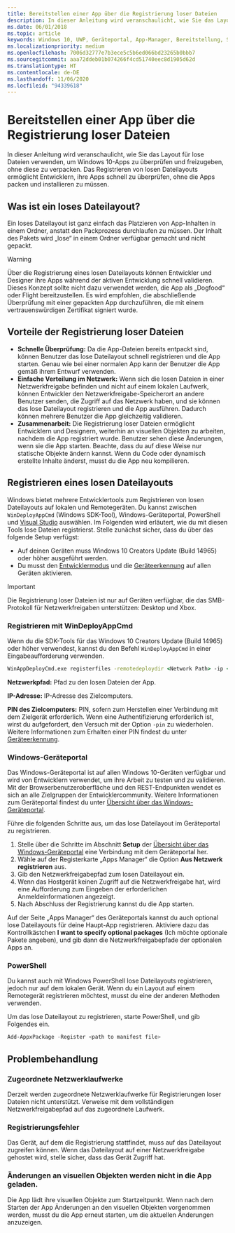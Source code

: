 ```yaml
---
title: Bereitstellen einer App über die Registrierung loser Dateien
description: In dieser Anleitung wird veranschaulicht, wie Sie das Layout für lose Dateien verwenden, um Windows 10-Apps zu überprüfen und freizugeben, ohne diese zu verpacken.
ms.date: 06/01/2018
ms.topic: article
keywords: Windows 10, UWP, Geräteportal, App-Manager, Bereitstellung, SDK
ms.localizationpriority: medium
ms.openlocfilehash: 7006d32777e7b3ece5c5b6ed066bd23265b0bbb7
ms.sourcegitcommit: aaa72ddeb01b074266f4cd51740eec8d1905d62d
ms.translationtype: HT
ms.contentlocale: de-DE
ms.lasthandoff: 11/06/2020
ms.locfileid: "94339618"
---
```

# <a name="deploy-an-app-through-loose-file-registration"></a>Bereitstellen einer App über die Registrierung loser Dateien 

In dieser Anleitung wird veranschaulicht, wie Sie das Layout für lose Dateien verwenden, um Windows 10-Apps zu überprüfen und freizugeben, ohne diese zu verpacken. Das Registrieren von losen Dateilayouts ermöglicht Entwicklern, ihre Apps schnell zu überprüfen, ohne die Apps packen und installieren zu müssen. 

## <a name="what-is-a-loose-file-layout"></a>Was ist ein loses Dateilayout?

Ein loses Dateilayout ist ganz einfach das Platzieren von App-Inhalten in einem Ordner, anstatt den Packprozess durchlaufen zu müssen. Der Inhalt des Pakets wird „lose“ in einem Ordner verfügbar gemacht und nicht gepackt. 

> [!WARNING]
> Über die Registrierung eines losen Dateilayouts können Entwickler und Designer ihre Apps während der aktiven Entwicklung schnell validieren. Dieses Konzept sollte nicht dazu verwendet werden, die App als „Dogfood“ oder Flight bereitzustellen. Es wird empfohlen, die abschließende Überprüfung mit einer gepackten App durchzuführen, die mit einem vertrauenswürdigen Zertifikat signiert wurde. 

## <a name="advantages-of-loose-file-registration"></a>Vorteile der Registrierung loser Dateien

- **Schnelle Überprüfung:** Da die App-Dateien bereits entpackt sind, können Benutzer das lose Dateilayout schnell registrieren und die App starten. Genau wie bei einer normalen App kann der Benutzer die App gemäß ihrem Entwurf verwenden. 
- **Einfache Verteilung im Netzwerk:** Wenn sich die losen Dateien in einer Netzwerkfreigabe befinden und nicht auf einem lokalen Laufwerk, können Entwickler den Netzwerkfreigabe-Speicherort an andere Benutzer senden, die Zugriff auf das Netzwerk haben, und sie können das lose Dateilayout registrieren und die App ausführen. Dadurch können mehrere Benutzer die App gleichzeitig validieren. 
- **Zusammenarbeit:** Die Registrierung loser Dateien ermöglicht Entwicklern und Designern, weiterhin an visuellen Objekten zu arbeiten, nachdem die App registriert wurde. Benutzer sehen diese Änderungen, wenn sie die App starten. Beachte, dass du auf diese Weise nur statische Objekte ändern kannst. Wenn du Code oder dynamisch erstellte Inhalte änderst, musst du die App neu kompilieren.

## <a name="how-to-register-a-loose-file-layout"></a>Registrieren eines losen Dateilayouts

Windows bietet mehrere Entwicklertools zum Registrieren von losen Dateilayouts auf lokalen und Remotegeräten. Du kannst zwischen `WinDeployAppCmd` (Windows SDK-Tool), Windows-Geräteportal, PowerShell und [Visual Studio](./deploying-and-debugging-uwp-apps.md#register-layout-from-network) auswählen. Im Folgenden wird erläutert, wie du mit diesen Tools lose Dateien registrierst. Stelle zunächst sicher, dass du über das folgende Setup verfügst:

- Auf deinen Geräten muss Windows 10 Creators Update (Build 14965) oder höher ausgeführt werden.
- Du musst den [Entwicklermodus](/windows/apps/get-started/enable-your-device-for-development) und die [Geräteerkennung](/windows/apps/get-started/enable-your-device-for-development#device-discovery) auf allen Geräten aktivieren.

> [!IMPORTANT]
> Die Registrierung loser Dateien ist nur auf Geräten verfügbar, die das SMB-Protokoll für Netzwerkfreigaben unterstützen: Desktop und Xbox. 

### <a name="register-with-windeployappcmd"></a>Registrieren mit WinDeployAppCmd

Wenn du die SDK-Tools für das Windows 10 Creators Update (Build 14965) oder höher verwendest, kannst du den Befehl `WinDeployAppCmd` in einer Eingabeaufforderung verwenden.

```cmd
WinAppDeployCmd.exe registerfiles -remotedeploydir <Network Path> -ip <IP Address> -pin <target machine PIN>
```

**Netzwerkpfad:** Pfad zu den losen Dateien der App.

**IP-Adresse:** IP-Adresse des Zielcomputers.

**PIN des Zielcomputers:** PIN, sofern zum Herstellen einer Verbindung mit dem Zielgerät erforderlich. Wenn eine Authentifizierung erforderlich ist, wirst du aufgefordert, den Versuch mit der Option `-pin` zu wiederholen. Weitere Informationen zum Erhalten einer PIN findest du unter [Geräteerkennung](/windows/apps/get-started/enable-your-device-for-development#device-discovery).

### <a name="windows-device-portal"></a>Windows-Geräteportal

Das Windows-Geräteportal ist auf allen Windows 10-Geräten verfügbar und wird von Entwicklern verwendet, um ihre Arbeit zu testen und zu validieren. Mit der Browserbenutzeroberfläche und den REST-Endpunkten wendet es sich an alle Zielgruppen der Entwicklercommunity. Weitere Informationen zum Geräteportal findest du unter [Übersicht über das Windows-Geräteportal](device-portal.md).

Führe die folgenden Schritte aus, um das lose Dateilayout im Geräteportal zu registrieren.

1. Stelle über die Schritte im Abschnitt **Setup** der [Übersicht über das Windows-Geräteportal](device-portal.md) eine Verbindung mit dem Geräteportal her.
1. Wähle auf der Registerkarte „Apps Manager“ die Option **Aus Netzwerk registrieren** aus.
1. Gib den Netzwerkfreigabepfad zum losen Dateilayout ein. 
1. Wenn das Hostgerät keinen Zugriff auf die Netzwerkfreigabe hat, wird eine Aufforderung zum Eingeben der erforderlichen Anmeldeinformationen angezeigt.
1. Nach Abschluss der Registrierung kannst du die App starten.

Auf der Seite „Apps Manager“ des Geräteportals kannst du auch optional lose Dateilayouts für deine Haupt-App registrieren. Aktiviere dazu das Kontrollkästchen **I want to specify optional packages** (Ich möchte optionale Pakete angeben), und gib dann die Netzwerkfreigabepfade der optionalen Apps an. 

### <a name="powershell"></a>PowerShell 

Du kannst auch mit Windows PowerShell lose Dateilayouts registrieren, jedoch nur auf dem lokalen Gerät. Wenn du ein Layout auf einem Remotegerät registrieren möchtest, musst du eine der anderen Methoden verwenden. 

Um das lose Dateilayout zu registrieren, starte PowerShell, und gib Folgendes ein.

```PowerShell
Add-AppxPackage -Register <path to manifest file>
```

## <a name="troubleshooting"></a>Problembehandlung

### <a name="mapped-network-drives"></a>Zugeordnete Netzwerklaufwerke
Derzeit werden zugeordnete Netzwerklaufwerke für Registrierungen loser Dateien nicht unterstützt. Verweise mit dem vollständigen Netzwerkfreigabepfad auf das zugeordnete Laufwerk.

### <a name="registration-failure"></a>Registrierungsfehler
Das Gerät, auf dem die Registrierung stattfindet, muss auf das Dateilayout zugreifen können. Wenn das Dateilayout auf einer Netzwerkfreigabe gehostet wird, stelle sicher, dass das Gerät Zugriff hat. 

### <a name="modifications-to-visual-assets-arent-being-loaded-in-the-app"></a>Änderungen an visuellen Objekten werden nicht in die App geladen. 
Die App lädt ihre visuellen Objekte zum Startzeitpunkt. Wenn nach dem Starten der App Änderungen an den visuellen Objekten vorgenommen werden, musst du die App erneut starten, um die aktuellen Änderungen anzuzeigen.